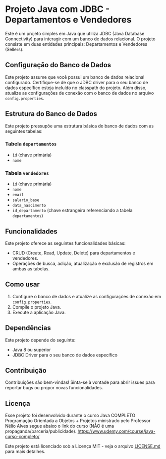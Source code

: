 # Projeto Java com JDBC - Departamentos e Vendedores

Este é um projeto simples em Java que utiliza JDBC (Java Database Connectivity) para interagir com um banco de dados relacional. O projeto consiste em duas entidades principais: Departamentos e Vendedores (Sellers).

## Configuração do Banco de Dados

Este projeto assume que você possui um banco de dados relacional configurado. Certifique-se de que o JDBC driver para o seu banco de dados específico esteja incluído no classpath do projeto. Além disso, atualize as configurações de conexão com o banco de dados no arquivo `config.properties`.

## Estrutura do Banco de Dados

Este projeto pressupõe uma estrutura básica do banco de dados com as seguintes tabelas:

### Tabela `departamentos`

- `id` (chave primária)
- `nome`

### Tabela `vendedores`

- `id` (chave primária)
- `nome`
- `email`
- `salario_base`
- `data_nascimento`
- `id_departamento` (chave estrangeira referenciando a tabela `departamentos`)

## Funcionalidades

Este projeto oferece as seguintes funcionalidades básicas:

- CRUD (Create, Read, Update, Delete) para departamentos e vendedores.
- Operações de busca, adição, atualização e exclusão de registros em ambas as tabelas.

## Como usar

1. Configure o banco de dados e atualize as configurações de conexão em `config.properties`.
2. Compile o projeto Java.
3. Execute a aplicação Java.

## Dependências

Este projeto depende do seguinte:

- Java 8 ou superior
- JDBC Driver para o seu banco de dados específico

## Contribuição


Contribuições são bem-vindas! Sinta-se à vontade para abrir issues para reportar bugs ou propor novas funcionalidades.

## Licença
Esse projeto foi desenvolvido durante o curso Java COMPLETO Programação Orientada a Objetos + Projetos ministrado pelo Professor Nélio Alves segue abaixo o link do curso (NÃO é uma propaganda/parceria/publicidade).
https://www.udemy.com/course/java-curso-completo/

Este projeto está licenciado sob a Licença MIT - veja o arquivo [LICENSE.md](LICENSE.md) para mais detalhes.
